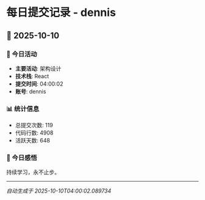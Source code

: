 # 每日提交记录 - dennis

## 📅 2025-10-10

### 🎯 今日活动
- **主要活动**: 架构设计
- **技术栈**: React
- **提交时间**: 04:00:02
- **账号**: dennis

### 📊 统计信息
- 总提交次数: 119
- 代码行数: 4908
- 活跃天数: 648

### 💭 今日感悟
持续学习，永不止步。

---
*自动生成于 2025-10-10T04:00:02.089734*
